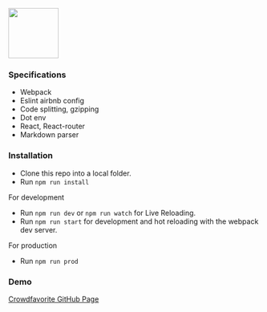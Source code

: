 <p><img src="https://crowdfavorite.com/wp-content/uploads/2018/11/CFlogo_lg_red_stacked.png" width="100"/></p>

### Specifications
- Webpack
- Eslint airbnb config
- Code splitting, gzipping
- Dot env  
- React, React-router
- Markdown parser

### Installation
- Clone this repo into a local folder.
- Run `npm run install`  
  
For development  
- Run `npm run dev` or `npm run watch` for Live Reloading.
- Run `npm run start` for development and hot reloading with the webpack dev server.  
  
For production  
- Run `npm run prod`

### Demo
[Crowdfavorite GitHub Page](https://crowdfavorite.github.io)
